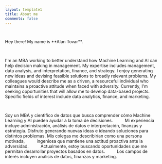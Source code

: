 ```yaml
---
layout: template1
title: About me
comments: false
---
```

<div class="jumbotron">
    <br/>
<p>Hey there! My name is **Alan Tovar**.</p>
<br />
<p>I'm an MBA working to better understand how Machine Learning and AI can help decision making in management.
        My expertise includes management, data analysis, and interpretation, finance, and strategy. I enjoy generating new ideas and devising feasible solutions to broadly relevant problems. My colleagues would describe me as a driven, 
        a resourceful individual who maintains a proactive attitude when faced with adversity.
        Currently, I'm seeking opportunities that will allow me to develop data-based projects. 
        Specific fields of interest include data analytics, finance, and marketing.
</p>
<br />
<p>Soy un MBA y cientifico de datos que busca comprender cómo Machine Learning y AI pueden ayudar a la toma de decisiones.
         Mi experiencia incluye administración, análisis de datos e interpretación, finanzas y estrategia. Disfruto generando              nuevas ideas e ideando soluciones para distintos problemas. Mis colegas me describirían como una persona motivada,
         ingeniosa que mantiene una actitud proactiva ante la adversidad.
         Actualmente, estoy buscando oportunidades que me permitan desarrollar proyectos basados en datos.
         Los campos de interés incluyen análisis de datos, finanzas y marketing.
</div>
